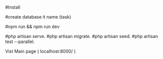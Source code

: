 #Install 

#create database it name (task)

#npm run && npm run dev

#php artisan serve.
#php artisan migrate.
#php artisan seed.
#php artisan test --parallel.

Vist Main page  ( localhost:8000/ )

